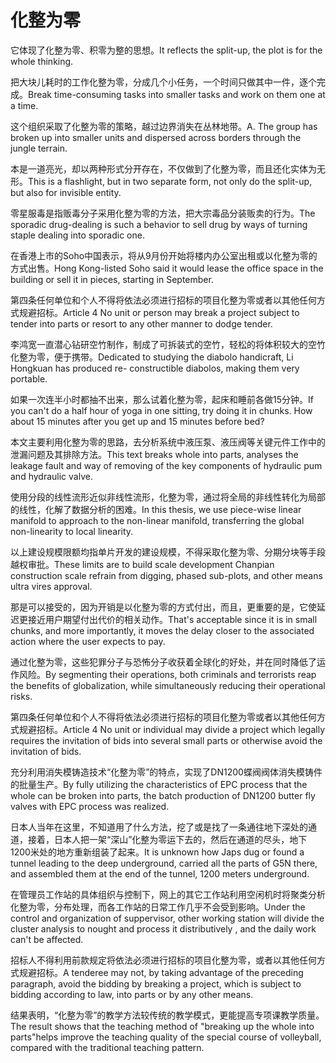 # 化整为零

<p><span class="chinese">它体现了化整为零、积零为整的思想。</span><span class="english">It reflects the split-up, the plot is for the whole thinking.</span></p>

<p><span class="chinese">把大块儿耗时的工作化整为零，分成几个小任务，一个时间只做其中一件，逐个完成。</span><span class="english">Break time-consuming tasks into smaller tasks and work on them one at a time.</span></p>

<p><span class="chinese">这个组织采取了化整为零的策略，越过边界消失在丛林地带。</span><span class="english">A. The group has broken up into smaller units and dispersed across borders through the jungle terrain.</span></p>

<p><span class="chinese">本是一道亮光，却以两种形式分开存在，不仅做到了化整为零，而且还化实体为无形。</span><span class="english">This is a flashlight, but in two separate form, not only do the split-up, but also for invisible entity.</span></p>

<p><span class="chinese">零星服毒是指贩毒分子采用化整为零的方法，把大宗毒品分装贩卖的行为。</span><span class="english">The sporadic drug-dealing is such a behavior to sell drug by ways of turning staple dealing into sporadic one.</span></p>

<p><span class="chinese">在香港上市的Soho中国表示，将从9月份开始将楼内办公室出租或以化整为零的方式出售。</span><span class="english">Hong Kong-listed Soho said it would lease the office space in the building or sell it in pieces, starting in September.</span></p>

<p><span class="chinese">第四条任何单位和个人不得将依法必须进行招标的项目化整为零或者以其他任何方式规避招标。</span><span class="english">Article 4 No unit or person may break a project subject to tender into parts or resort to any other manner to dodge tender.</span></p>

<p><span class="chinese">李鸿宽一直潜心钻研空竹制作，制成了可拆装式的空竹，轻松的将体积较大的空竹化整为零，便于携带。</span><span class="english">Dedicated to studying the diabolo handicraft, Li Hongkuan has produced re- constructible diabolos, making them very portable.</span></p>

<p><span class="chinese">如果一次连半小时都抽不出来，那么试着化整为零，起床和睡前各做15分钟。</span><span class="english">If you can't do a half hour of yoga in one sitting, try doing it in chunks. How about 15 minutes after you get up and 15 minutes before bed?</span></p>

<p><span class="chinese">本文主要利用化整为零的思路，去分析系统中液压泵、液压阀等关键元件工作中的泄漏问题及其排除方法。</span><span class="english">This text breaks whole into parts, analyses the leakage fault and way of removing of the key components of hydraulic pum and hydraulic valve.</span></p>

<p><span class="chinese">使用分段的线性流形近似非线性流形，化整为零，通过将全局的非线性转化为局部的线性，化解了数据分析的困难。</span><span class="english">In this thesis, we use piece-wise linear manifold to approach to the non-linear manifold, transferring the global non-linearity to local linearity.</span></p>

<p><span class="chinese">以上建设规模限额均指单片开发的建设规模，不得采取化整为零、分期分块等手段越权审批。</span><span class="english">These limits are to build scale development Chanpian construction scale refrain from digging, phased sub-plots, and other means ultra vires approval.</span></p>

<p><span class="chinese">那是可以接受的，因为开销是以化整为零的方式付出，而且，更重要的是，它使延迟更接近用户期望付出代价的相关动作。</span><span class="english">That's acceptable since it is in small chunks, and more importantly, it moves the delay closer to the associated action where the user expects to pay.</span></p>

<p><span class="chinese">通过化整为零，这些犯罪分子与恐怖分子收获着全球化的好处，并在同时降低了运作风险。</span><span class="english">By segmenting their operations, both criminals and terrorists reap the benefits of globalization, while simultaneously reducing their operational risks.</span></p>

<p><span class="chinese">第四条任何单位和个人不得将依法必须进行招标的项目化整为零或者以其他任何方式规避招标。</span><span class="english">Article 4 No unit or individual may divide a project which legally requires the invitation of bids into several small parts or otherwise avoid the invitation of bids.</span></p>

<p><span class="chinese">充分利用消失模铸造技术“化整为零”的特点，实现了DN1200蝶阀阀体消失模铸件的批量生产。</span><span class="english">By fully utilizing the characteristics of EPC process that the whole can be broken into parts, the batch production of DN1200 butter fly valves with EPC process was realized.</span></p>

<p><span class="chinese">日本人当年在这里，不知道用了什么方法，挖了或是找了一条通往地下深处的通道，接着，日本人把一架“深山”化整为零运下去的，然后在通道的尽头，地下1200米处的地方重新组装了起来。</span><span class="english">It is unknown how Japs dug or found a tunnel leading to the deep underground, carried all the parts of G5N there, and assembled them at the end of the tunnel, 1200 meters underground.</span></p>

<p><span class="chinese">在管理员工作站的具体组织与控制下，网上的其它工作站利用空闲机时将聚类分析化整为零，分布处理，而各工作站的日常工作几乎不会受到影响。</span><span class="english">Under the control and organization of suppervisor, other working station will divide the cluster analysis to nought and process it distributively , and the daily work can't be affected.</span></p>

<p><span class="chinese">招标人不得利用前款规定将依法必须进行招标的项目化整为零，或者以其他任何方式规避招标。</span><span class="english">A tenderee may not, by taking advantage of the preceding paragraph, avoid the bidding by breaking a project, which is subject to bidding according to law, into parts or by any other means.</span></p>

<p><span class="chinese">结果表明，“化整为零”的教学方法较传统的教学模式，更能提高专项课教学质量。</span><span class="english">The result shows that the teaching method of "breaking up the whole into parts"helps improve the teaching quality of the special course of volleyball, compared with the traditional teaching pattern.</span></p>

